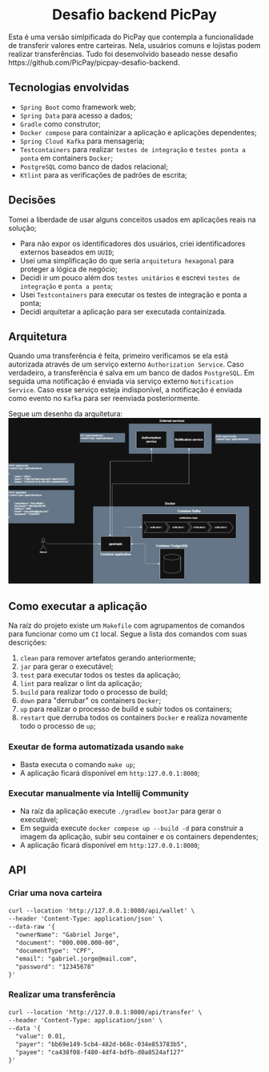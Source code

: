 <h1 align="center"> 
  Desafio backend PicPay
</h1>
Esta é uma versão simlpificada do PicPay que contempla a funcionalidade de transferir valores entre carteiras. Nela, usuários comuns e lojistas podem realizar transferências. Tudo foi desenvolvido baseado nesse desafio https://github.com/PicPay/picpay-desafio-backend.

## Tecnologias envolvidas
- ```Spring Boot``` como framework web;
- ```Spring Data``` para acesso a dados;
- ```Gradle``` como construtor;
- ```Docker compose``` para containizar a aplicação e aplicações dependentes;
- ```Spring Cloud Kafka``` para mensageria;
- ```Testcontainers``` para realizar ```testes de integração``` e ```testes ponta a ponta``` em containers ```Docker```;
- ```PostgreSQL``` como banco de dados relacional;
- ```Ktlint``` para as verificações de padrões de escrita;

## Decisões
Tomei a liberdade de usar alguns conceitos usados em aplicações reais na solução;
- Para não expor os identificadores dos usuários, criei identificadores externos baseados em ```UUID```;
- Usei uma simplificação do que seria ```arquitetura hexagonal``` para proteger a lógica de negócio;
- Decidi ir um pouco além dos ```testes unitários``` e escrevi ```testes de integração``` e ```ponta a ponta```;
- Usei ```Testcontainers``` para executar os testes de integração e ponta a ponta;
- Decidi arquitetar a aplicação para ser executada containizada.

## Arquitetura
Quando uma transferência é feita, primeiro verificamos se ela está autorizada através de um serviço externo ```Authorization Service```. Caso verdadeiro, a transferência é salva em um banco de dados ```PostgreSQL```. Em seguida uma notificação é enviada via serviço externo ```Notification Service```. Caso esse serviço esteja indisponível, a notificação é enviada como evento no ```Kafka``` para ser reenviada posteriormente.

Segue um desenho da arquitetura:
![alt text](docs/ppsimple-architecture.png)

## Como executar a aplicação
Na raíz do projeto existe um ```Makefile``` com agrupamentos de comandos para funcionar como um ```CI``` local. Segue a lista dos comandos com suas descrições:

1. ```clean``` para remover artefatos gerando anteriormente;
2. ```jar``` para gerar o executável;
3. ```test``` para executar todos os testes da aplicação;
4. ```lint``` para realizar o lint da aplicação;
5. ```build``` para realizar todo o processo de build;
6. ```down``` para "derrubar" os containers ```Docker```;
7. ```up``` para realizar o processo de build e subir todos os containers;
8. ```restart``` que derruba todos os containers ```Docker``` e realiza novamente todo o processo de ```up```;

### Exeutar de forma automatizada usando ```make```
- Basta executa o comando ```make up```;
- A aplicação ficará disponível em ```http:127.0.0.1:8080```;

### Executar manualmente via Intellij Community 
- Na raíz da aplicação execute ```./gradlew bootJar``` para gerar o executável;
- Em seguida execute ```docker compose up --build -d``` para construir a imagem da aplicação, subir seu container e os containers dependentes;
- A aplicação ficará disponível em ```http:127.0.0.1:8080```;


## API
### Criar uma nova carteira
```
curl --location 'http://127.0.0.1:8080/api/wallet' \
--header 'Content-Type: application/json' \
--data-raw '{
  "ownerName": "Gabriel Jorge",
  "document": "000.000.000-00",
  "documentType": "CPF",
  "email": "gabriel.jorge@mail.com",
  "password": "12345678"
}'
```

### Realizar uma transferência
```
curl --location 'http://127.0.0.1:8080/api/transfer' \
--header 'Content-Type: application/json' \
--data '{
  "value": 0.01,
  "payer": "bb69e149-5cb4-482d-b68c-034e853783b5",
  "payee": "ca438f08-f480-4df4-bdfb-d0a8524af127"
}'
```
